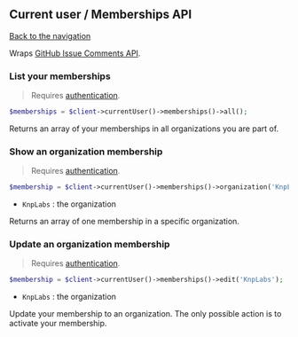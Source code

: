 ## Current user / Memberships API
[Back to the navigation](../README.md)

Wraps [GitHub Issue Comments API](https://developer.github.com/v3/orgs/members/#get-your-organization-membership).

### List your memberships

> Requires [authentication](../security.md).

```php
$memberships = $client->currentUser()->memberships()->all();
```

Returns an array of your memberships in all organizations you are part of.

### Show an organization membership

> Requires [authentication](../security.md).

```php
$membership = $client->currentUser()->memberships()->organization('KnpLabs');
```
* `KnpLabs` : the organization

Returns an array of one membership in a specific organization.

### Update an organization membership

> Requires [authentication](../security.md).

```php
$membership = $client->currentUser()->memberships()->edit('KnpLabs');
```
* `KnpLabs` : the organization

Update your membership to an organization. The only possible action is to activate your membership.
